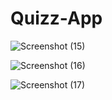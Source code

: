# Quizz-App

![Screenshot (15)](https://user-images.githubusercontent.com/68656122/120135582-37f34880-c1ee-11eb-8063-84b249623761.png)

![Screenshot (16)](https://user-images.githubusercontent.com/68656122/120135590-3aee3900-c1ee-11eb-8aba-939384cc5ba5.png)

![Screenshot (17)](https://user-images.githubusercontent.com/68656122/120135906-dd0e2100-c1ee-11eb-82bd-3ae505858c3d.png)

